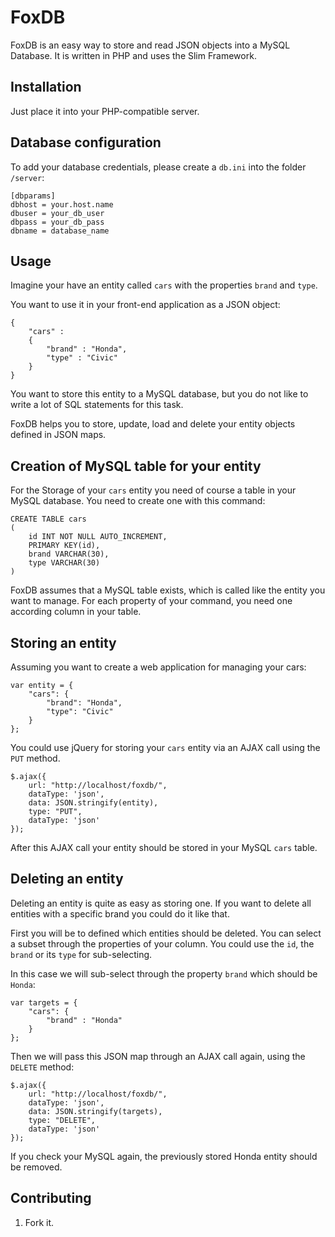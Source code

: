 FoxDB
=====

FoxDB is an easy way to store and read JSON objects into a MySQL Database.
It is written in PHP and uses the Slim Framework.

Installation
-----------

Just place it into your PHP-compatible server.

Database configuration
----------------------

To add your database credentials, please create a `db.ini` into the folder `/server`:

    [dbparams]
    dbhost = your.host.name
    dbuser = your_db_user
    dbpass = your_db_pass
    dbname = database_name

Usage
-----

Imagine your have an entity called `cars` with the properties `brand` and `type`.

You want to use it in your front-end application as a JSON object:

    {
        "cars" : 
        {
            "brand" : "Honda",
            "type" : "Civic"
        }
    }

You want to store this entity to a MySQL database, but you do not like to write a lot of SQL statements for this task.

FoxDB helps you to store, update, load and delete your entity objects defined in JSON maps.

Creation of MySQL table for your entity
---------------------------------------

For the Storage of your `cars` entity you need of course a table in your MySQL database. You need to create one with this command:

    CREATE TABLE cars 
    (
        id INT NOT NULL AUTO_INCREMENT, 
        PRIMARY KEY(id),
        brand VARCHAR(30),
        type VARCHAR(30)
    )


FoxDB assumes that a MySQL table exists, which is called like the entity you want to manage. For each property of your command, you need  one according column in your table.

Storing an entity
-----------------

Assuming you want to create a web application for managing your cars:

    var entity = {
        "cars": {
            "brand": "Honda",
            "type": "Civic"
        }
    };

You could use jQuery for storing your `cars` entity via an AJAX call using the `PUT` method.

    $.ajax({
        url: "http://localhost/foxdb/",
        dataType: 'json',
        data: JSON.stringify(entity),
        type: "PUT",
        dataType: 'json'
    });

After this AJAX call your entity should be stored in your MySQL `cars` table.

Deleting an entity
------------------

Deleting an entity is quite as easy as storing one. If you want to delete all entities with a specific brand you could do it like that.

First you will be to defined which entities should be deleted. You can select a subset through the properties of your column.
You could use the `id`, the `brand` or its `type` for sub-selecting.

In this case we will sub-select through the property `brand` which should be `Honda`:

    var targets = {
        "cars": {
            "brand" : "Honda"
        }
    };

Then we will pass this JSON map through an AJAX call again, using the `DELETE` method:

    $.ajax({
        url: "http://localhost/foxdb/",
        dataType: 'json',
        data: JSON.stringify(targets),
        type: "DELETE",
        dataType: 'json'
    });

If you check your MySQL again, the previously stored Honda entity should be removed.

Contributing
------------

1. Fork it.
